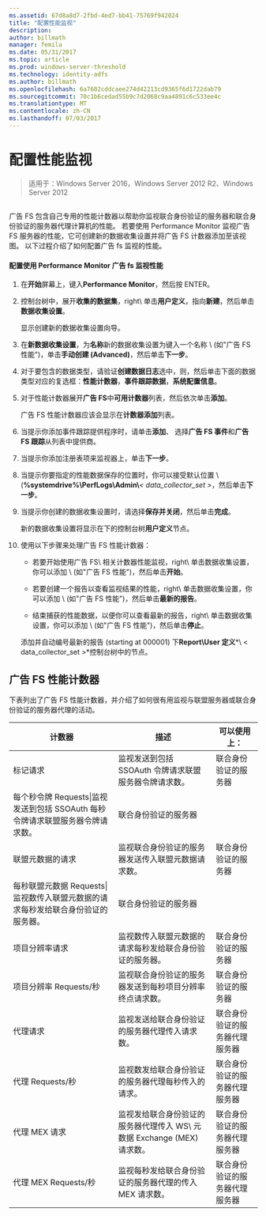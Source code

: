 ```yaml
---
ms.assetid: 67d8a8d7-2fbd-4ed7-bb41-75769f942024
title: "配置性能监视"
description: 
author: billmath
manager: femila
ms.date: 05/31/2017
ms.topic: article
ms.prod: windows-server-threshold
ms.technology: identity-adfs
ms.author: billmath
ms.openlocfilehash: 6a7602cddcaee274d42213cd9365f6d1722dab79
ms.sourcegitcommit: 70c1b6cedad55b9c7d2068c9aa4891c6c533ee4c
ms.translationtype: MT
ms.contentlocale: zh-CN
ms.lasthandoff: 07/03/2017
---
```

# <a name="configure-performance-monitoring"></a>配置性能监视

>适用于：Windows Server 2016，Windows Server 2012 R2、Windows Server 2012
  
## <a name="bkmk_ConfigurePerfMon"></a>  
广告 FS 包含自己专用的性能计数器以帮助你监视联合身份验证的服务器和联合身份验证的服务器代理计算机的性能。 若要使用 Performance Monitor 监视广告 FS 服务器的性能，它可创建新的数据收集设置并将广告 FS 计数器添加至该视图。 以下过程介绍了如何配置广告 fs 监视的性能。  
  
#### <a name="to-configure-performance-monitoring-for-ad-fs-using-performance-monitor"></a>配置使用 Performance Monitor 广告 fs 监视性能  
  
1.  在**开始**屏幕上，键入**Performance Monitor**，然后按 ENTER。  
  
2.  控制台树中，展开**收集的数据集**，right\ 单击**用户定义**，指向**新建**，然后单击**数据收集设置**。  
  
    显示创建新的数据收集设置向导。  
  
3.  在**新数据收集设置**，为**名称**新的数据收集设置为键入一个名称 \ (如"广告 FS 性能"\)，单击**手动创建 \(Advanced\)**，然后单击**下一步**。  
  
4.  对于要包含的数据类型，请验证**创建数据日志**选中，则，然后单击下面的数据类型对应的复选框：**性能计数器**，**事件跟踪数据**，**系统配置信息**。  
  
5.  对于性能计数器展开**广告 FS**中**可用计数器**列表，然后依次单击**添加**。  
  
    广告 FS 性能计数器应该会显示在**计数器添加**列表。  
  
6.  当提示你添加事件跟踪提供程序时，请单击**添加**、 选择**广告 FS 事件**和**广告 FS 跟踪**从列表中提供商。  
  
7.  当提示你添加注册表项来监视器上，单击**下一步**。  
  
8.  当提示你要指定的性能数据保存的位置时，你可以接受默认位置 \ (**%systemdrive%\\PerfLogs\\Admin\\***< data\_collector\_set >*，然后单击**下一步**。  
  
9. 当提示你创建的数据收集设置时，请选择**保存并关闭**，然后单击**完成**。  
  
    新的数据收集设置将显示在下的控制台树**用户定义**节点。  
  
10. 使用以下步骤来处理广告 FS 性能计数器：  
  
    -   若要开始使用广告 FS\ 相关计数器性能监视，right\ 单击数据收集设置，你可以添加 \ (如"广告 FS 性能"\)，然后单击**开始**。  
  
    -   若要创建一个报告以查看监视结果的性能，right\ 单击数据收集设置，你可以添加 \ (如"广告 FS 性能"\)，然后单击**最新的报告**。  
  
    -   结束捕获的性能数据，以便你可以查看最新的报告，right\ 单击数据收集设置，你可以添加 \ (如"广告 FS 性能"\)，然后单击**停止**。  
  
    添加并自动编号最新的报告 \(starting at 000001\) 下**Report\\User 定义***\\ < data\_collector\_set >*控制台树中的节点。  
  
## <a name="ad-fs-performance-counters"></a>广告 FS 性能计数器  
下表列出了广告 FS 性能计数器，并介绍了如何很有用监视与联盟服务器或联合身份验证的服务器代理的活动。  
  
|计数器|描述|可以使用上： 
|-----------|---------------|------------------- 
|标记请求|监视发送到包括 SSOAuth 令牌请求联盟服务器令牌请求数。|联合身份验证的服务器 
|每个秒令牌 Requests\|监视发送到包括 SSOAuth 每秒令牌请求联盟服务器令牌请求数。|联合身份验证的服务器  
|联盟元数据的请求|监视联合身份验证的服务器发送传入联盟元数据请求数。|联合身份验证的服务器  
|每秒联盟元数据 Requests\|监视数传入联盟元数据的请求每秒发给联合身份验证的服务器。|联合身份验证的服务器  
|项目分辨率请求|监视数传入联盟元数据的请求每秒发给联合身份验证的服务器。|联合身份验证的服务器  
|项目分辨率 Requests\/秒|监视联合身份验证的服务器发送到每秒项目分辨率终点请求数。|联合身份验证的服务器  
|代理请求|监视发送给联合身份验证的服务器代理传入请求数。|联合身份验证的服务器代理服务器  
|代理 Requests\/秒|监视数发给联合身份验证的服务器代理每秒传入的请求。|联合身份验证的服务器代理服务器  
|代理 MEX 请求|监视发给联合身份验证的服务器代理传入 WS\ 元数据 Exchange \(MEX\) 请求数。|联合身份验证的服务器代理服务器 
|代理 MEX Requests\/秒|监视每秒发给联合身份验证的服务器代理的传入 MEX 请求数。|联合身份验证的服务器代理服务器  
  

